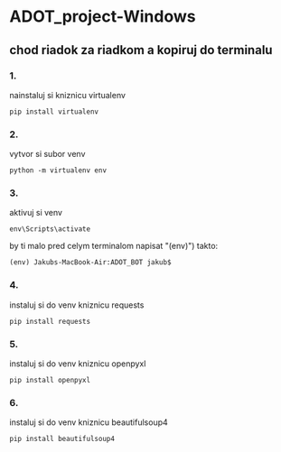 # ADOT_project-Windows
## chod riadok za riadkom a kopiruj do terminalu

### 1.  
nainstaluj si kniznicu virtualenv  
```
pip install virtualenv
```

### 2.  
vytvor si subor venv   
```
python -m virtualenv env
```

### 3.  
aktivuj si venv   
```
env\Scripts\activate
```
by ti malo pred celym terminalom napisat "(env)") takto:  
```
(env) Jakubs-MacBook-Air:ADOT_BOT jakub$
```

### 4.  
instaluj si do venv kniznicu requests   
```
pip install requests
```

### 5.    
instaluj si do venv kniznicu openpyxl   
```
pip install openpyxl
```

### 6.    
instaluj si do venv kniznicu beautifulsoup4   
```
pip install beautifulsoup4
